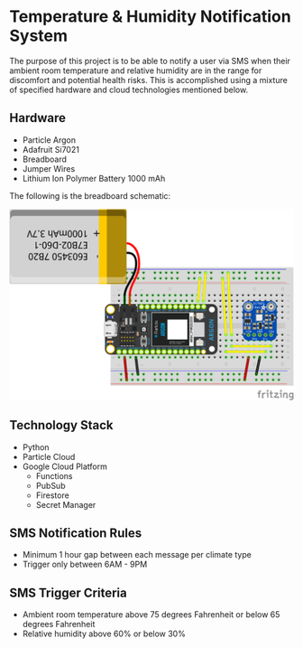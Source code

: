 # Temperature & Humidity Notification System

The purpose of this project is to be able to notify a user via SMS when their ambient room temperature and relative humidity are in the range for discomfort and potential health risks. This is accomplished using a mixture of specified hardware and cloud technologies mentioned below.

## Hardware
- Particle Argon
- Adafruit Si7021
- Breadboard
- Jumper Wires
- Lithium Ion Polymer Battery 1000 mAh

The following is the breadboard schematic:

![Breadboard Schematic](./latex/images/breadboard-schematic.png)

## Technology Stack
- Python
- Particle Cloud
- Google Cloud Platform
    - Functions
    - PubSub
    - Firestore
    - Secret Manager

## SMS Notification Rules
- Minimum 1 hour gap between each message per climate type
- Trigger only between 6AM - 9PM

## SMS Trigger Criteria
- Ambient room temperature above 75 degrees Fahrenheit or below 65 degrees Fahrenheit
- Relative humidity above 60% or below 30%
